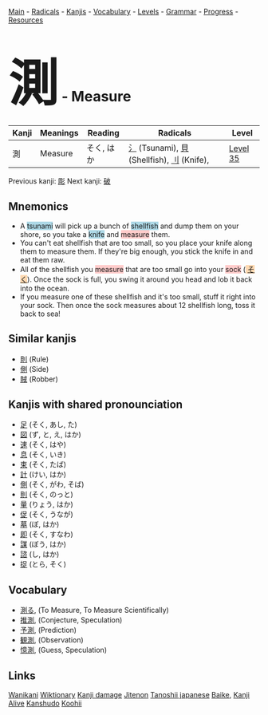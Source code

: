 <style> bigfont {font-size: 100px}</style>
[Main](../README.md) -
[Radicals](../radicals.md) -
[Kanjis](../kanjis.md) -
[Vocabulary](../vocabulary.md) -
[Levels](../levels.md) -
[Grammar](../grammar.md) - 
[Progress](../progress.md) -
[Resources](../resources.md)
# <bigfont> 測</bigfont> - Measure 

| Kanji | Meanings | Reading | Radicals | Level |
| --- | --- | --- | --- | --- |
| 測 | Measure | そく, はか | [氵](../radicals/氵.md) (Tsunami), [貝](../radicals/貝.md) (Shellfish), [刂](../radicals/刂.md) (Knife),  | [Level 35](../levels/wk_level35.md) |

Previous kanji: [彫](彫.md) Next kanji: [破](破.md) 

## Mnemonics
 * A <span style="background-color:#ADD8E6"> tsunami</span> will pick up a bunch of <span style="background-color:#ADD8E6"> shellfish</span> and dump them on your shore, so you take a <span style="background-color:#ADD8E6"> knife</span> and <span style="background-color:#ffcccb"> measure</span> them.
* You can't eat shellfish that are too small, so you place your knife along them to measure them. If they're big enough, you stick the knife in and eat them raw.
* All of the shellfish you <span style="background-color:#ffcccb"> measure</span> that are too small go into your <span style="background-color:#ffcccb"> sock</span> (<span style="background-color:#fed8b1"> [そく](https://jisho.org/search/そく)</span>). Once the sock is full, you swing it around you head and lob it back into the ocean.
* If you measure one of these shellfish and it's too small, stuff it right into your sock. Then once the sock measures about 12 shellfish long, toss it back to sea!


## Similar kanjis
 * [則](則.md) (Rule)
* [側](側.md) (Side)
* [賊](賊.md) (Robber)



## Kanjis with shared pronounciation
 * [足](足.md) (そく, あし, た)
* [図](図.md) (ず, と, え, はか)
* [速](速.md) (そく, はや)
* [息](息.md) (そく, いき)
* [束](束.md) (そく, たば)
* [計](計.md) (けい, はか)
* [側](側.md) (そく, がわ, そば)
* [則](則.md) (そく, のっと)
* [量](量.md) (りょう, はか)
* [促](促.md) (そく, うなが)
* [墓](墓.md) (ぼ, はか)
* [即](即.md) (そく, すなわ)
* [謀](謀.md) (ぼう, はか)
* [諮](諮.md) (し, はか)
* [捉](捉.md) (とら, そく)



## Vocabulary
 * [測る](../vocabulary/測.md), (To Measure, To Measure Scientifically)
* [推測](../vocabulary/測.md), (Conjecture, Speculation)
* [予測](../vocabulary/測.md), (Prediction)
* [観測](../vocabulary/測.md), (Observation)
* [憶測](../vocabulary/測.md), (Guess, Speculation)




## Links 


[Wanikani](https://www.wanikani.com/kanji/測)
[Wiktionary](https://en.wiktionary.org/wiki/測)
[Kanji damage](http://www.kanjidamage.com/kanji/search?utf8=✓&q=測)
[Jitenon](https://jitenon.com/kanji/測)
[Tanoshii japanese](https://www.tanoshiijapanese.com/dictionary/kanji.cfm?k=測)
[Baike](https://baike.baidu.com/item/測),
[Kanji Alive](https://app.kanjialive.com/測)
[Kanshudo](https://www.kanshudo.com/searchmn?q=測)
[Koohii](https://kanji.koohii.com/study/kanji/測)
